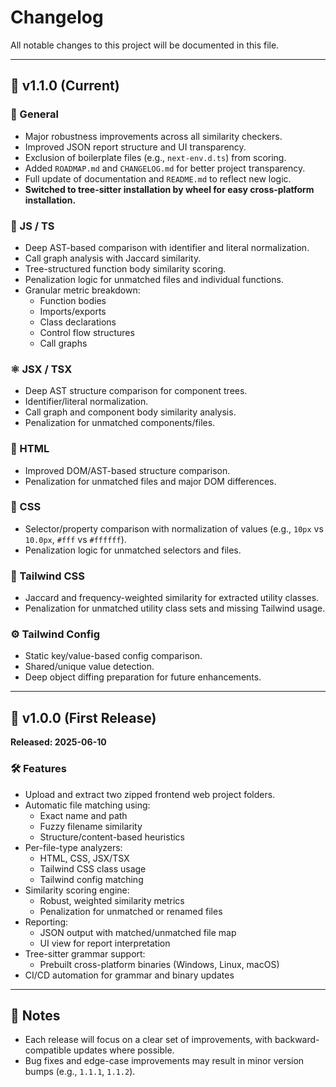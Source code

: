 # Changelog

All notable changes to this project will be documented in this file.

---

## 🚀 v1.1.0 (Current)

### 🔧 General
- Major robustness improvements across all similarity checkers.
- Improved JSON report structure and UI transparency.
- Exclusion of boilerplate files (e.g., `next-env.d.ts`) from scoring.
- Added `ROADMAP.md` and `CHANGELOG.md` for better project transparency.
- Full update of documentation and `README.md` to reflect new logic.
- **Switched to tree-sitter installation by wheel for easy cross-platform installation.**

### 🧠 JS / TS
- Deep AST-based comparison with identifier and literal normalization.
- Call graph analysis with Jaccard similarity.
- Tree-structured function body similarity scoring.
- Penalization logic for unmatched files and individual functions.
- Granular metric breakdown:
  - Function bodies
  - Imports/exports
  - Class declarations
  - Control flow structures
  - Call graphs

### ⚛️ JSX / TSX
- Deep AST structure comparison for component trees.
- Identifier/literal normalization.
- Call graph and component body similarity analysis.
- Penalization for unmatched components/files.

### 🧾 HTML
- Improved DOM/AST-based structure comparison.
- Penalization for unmatched files and major DOM differences.

### 🎨 CSS
- Selector/property comparison with normalization of values (e.g., `10px` vs `10.0px`, `#fff` vs `#ffffff`).
- Penalization logic for unmatched selectors and files.

### 🌈 Tailwind CSS
- Jaccard and frequency-weighted similarity for extracted utility classes.
- Penalization for unmatched utility class sets and missing Tailwind usage.

### ⚙️ Tailwind Config
- Static key/value-based config comparison.
- Shared/unique value detection.
- Deep object diffing preparation for future enhancements.

---

## 🎉 v1.0.0 (First Release)
**Released: 2025-06-10**

### 🛠️ Features
- Upload and extract two zipped frontend web project folders.
- Automatic file matching using:
  - Exact name and path
  - Fuzzy filename similarity
  - Structure/content-based heuristics
- Per-file-type analyzers:
  - HTML, CSS, JSX/TSX
  - Tailwind CSS class usage
  - Tailwind config matching
- Similarity scoring engine:
  - Robust, weighted similarity metrics
  - Penalization for unmatched or renamed files
- Reporting:
  - JSON output with matched/unmatched file map
  - UI view for report interpretation
- Tree-sitter grammar support:
  - Prebuilt cross-platform binaries (Windows, Linux, macOS)
- CI/CD automation for grammar and binary updates

---

## 📝 Notes
- Each release will focus on a clear set of improvements, with backward-compatible updates where possible.
- Bug fixes and edge-case improvements may result in minor version bumps (e.g., `1.1.1`, `1.1.2`).

